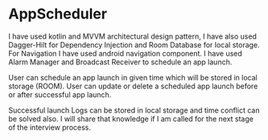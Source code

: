 # AppScheduler

I have used kotlin and MVVM architectural design pattern, I have also used Dagger-Hilt for Dependency Injection and Room Database for local storage.
For Navigation I have used android navigation component. I have used Alarm Manager and Broadcast Receiver to schedule an app launch.

User can schedule an app launch in given time which will be stored in local storage (ROOM). 
User can update or delete a scheduled app launch before or after successful app launch.

Successful launch Logs can be stored in local storage and time conflict can be solved also. I will share that knowledge if I am called for the next stage
of the interview process.
